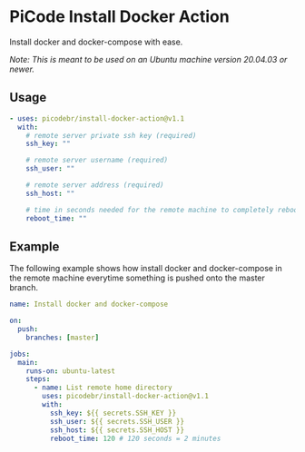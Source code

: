 # PiCode Install Docker Action

Install docker and docker-compose with ease.

_Note: This is meant to be used on an Ubuntu machine version 20.04.03 or newer._

## Usage

```yml
- uses: picodebr/install-docker-action@v1.1
  with:
    # remote server private ssh key (required)
    ssh_key: ""

    # remote server username (required)
    ssh_user: ""

    # remote server address (required)
    ssh_host: ""

    # time in seconds needed for the remote machine to completely reboot (default 60s)
    reboot_time: ""
```

## Example

The following example shows how install docker and docker-compose in the remote machine
everytime something is pushed onto the master branch.

```yml
name: Install docker and docker-compose

on:
  push:
    branches: [master]

jobs:
  main:
    runs-on: ubuntu-latest
    steps:
      - name: List remote home directory
        uses: picodebr/install-docker-action@v1.1
        with:
          ssh_key: ${{ secrets.SSH_KEY }}
          ssh_user: ${{ secrets.SSH_USER }}
          ssh_host: ${{ secrets.SSH_HOST }}
          reboot_time: 120 # 120 seconds = 2 minutes
```
